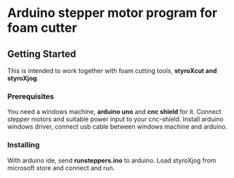 # Arduino stepper motor program for foam cutter

## Getting Started
This is intended to work together with foam cutting tools, **styroXcut and styroXjog**.

### Prerequisites
You need a windows machine, **arduino uno** and **cnc shield** for it.
Connect stepper motors and suitable power input to your cnc-shield. 
Install arduino windows driver, connect usb cable between windows machine and arduino.

### Installing
With arduino ide, send **runsteppers.ino** to arduino. Load styroXjog from microsoft
store and connect and run.
